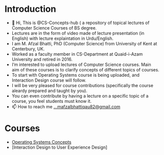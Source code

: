 Introduction
============
- 👋 Hi, This is @CS-Concepts-hub ( a repository of topical lectures of Computer Science Courses of BS degree.
- Lectures are in the form of video made of lecture presentation (in English) with lecture explaintation in Urdu/English.     
- I am M. Afzal Bhatti, PhD (Computer Science) from University of Kent at Centerbury, UK. 
-   Worked as a faculty member in CS-Department at Quaid-i-Azam University and retired in 2016. 
- I’m interested to upload lectures of Computer Science courses. Main aim of these courses is to clarify concepts of different topics of courses.   
- To start with Operating Systems course is being uploaded, and Interaction Design course will follow. 
- I will be very pleased for course contributions (specifically the course aleardy prepared and taught by you). 
- You can even contribute by having a lecture on a specific topic of a course, you feel students must know it.   
- 📫 How to reach me ...mafzalbhattiqau82@gmail.com

Courses
=======
- [Operating Systems Concepts](https://cs-concepts-hub.github.io/Operating-Systems-Concepts/)
- [Interaction Design to User Experience Design]
